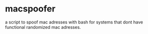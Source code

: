 # macspoofer
a script to spoof mac adresses with bash for systems that dont have functional randomized mac adresses.
